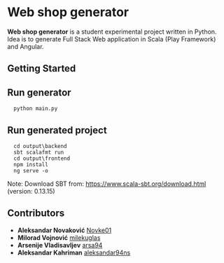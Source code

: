 # Web shop generator

**Web shop generator** is a student experimental project written in Python. Idea is to generate Full Stack Web application in Scala (Play Framework) and Angular.

## Getting Started

## Run generator
```
  python main.py
```

## Run generated project
```
  cd output\backend
  sbt scalafmt run
  cd output\frontend
  npm install
  ng serve -o
```
Note: Download SBT from: https://www.scala-sbt.org/download.html (version: 0.13.15)
   
## Contributors

* **Aleksandar Novaković** [Novke01](https://github.com/Novke01)
* **Milorad Vojnović** [milekuglas](https://github.com/milekuglas)
* **Arsenije Vladisavljev** [arsa94](https://github.com/arsa94)
* **Aleksandar Kahriman** [aleksandar94ns](https://github.com/aleksandar94ns)
